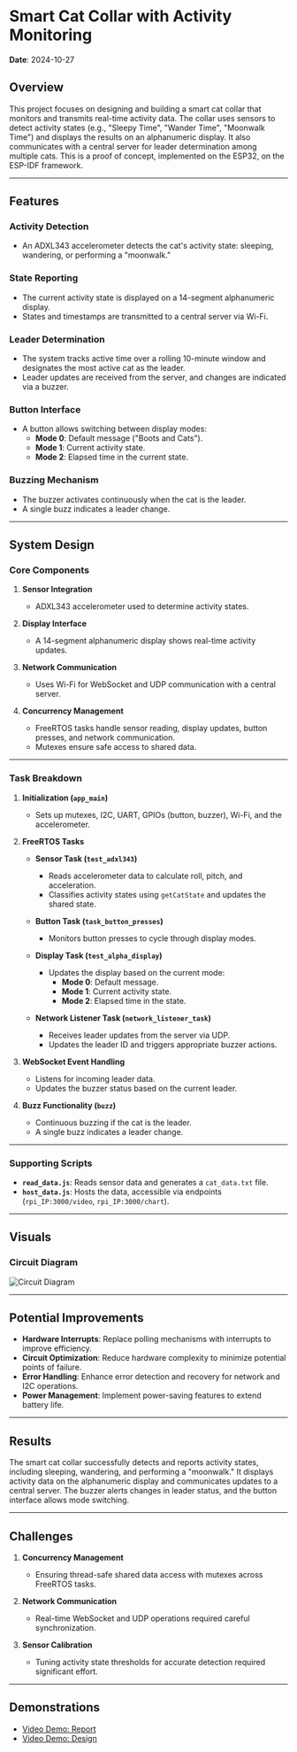 # Smart Cat Collar with Activity Monitoring

**Date**: 2024-10-27  

## Overview

This project focuses on designing and building a smart cat collar that monitors and transmits real-time activity data. The collar uses sensors to detect activity states (e.g., "Sleepy Time", "Wander Time", "Moonwalk Time") and displays the results on an alphanumeric display. It also communicates with a central server for leader determination among multiple cats. This is a proof of concept, implemented on the ESP32, on the ESP-IDF framework.

---

## Features

### Activity Detection
- An ADXL343 accelerometer detects the cat's activity state: sleeping, wandering, or performing a "moonwalk."

### State Reporting
- The current activity state is displayed on a 14-segment alphanumeric display.  
- States and timestamps are transmitted to a central server via Wi-Fi.

### Leader Determination
- The system tracks active time over a rolling 10-minute window and designates the most active cat as the leader.  
- Leader updates are received from the server, and changes are indicated via a buzzer.

### Button Interface
- A button allows switching between display modes:  
  - **Mode 0**: Default message ("Boots and Cats").  
  - **Mode 1**: Current activity state.  
  - **Mode 2**: Elapsed time in the current state.

### Buzzing Mechanism
- The buzzer activates continuously when the cat is the leader.  
- A single buzz indicates a leader change.

---

## System Design

### Core Components
1. **Sensor Integration**  
   - ADXL343 accelerometer used to determine activity states.  

2. **Display Interface**  
   - A 14-segment alphanumeric display shows real-time activity updates.  

3. **Network Communication**  
   - Uses Wi-Fi for WebSocket and UDP communication with a central server.  

4. **Concurrency Management**  
   - FreeRTOS tasks handle sensor reading, display updates, button presses, and network communication.  
   - Mutexes ensure safe access to shared data.  

---

### Task Breakdown
1. **Initialization (`app_main`)**  
   - Sets up mutexes, I2C, UART, GPIOs (button, buzzer), Wi-Fi, and the accelerometer.  

2. **FreeRTOS Tasks**
   - **Sensor Task (`test_adxl343`)**  
     - Reads accelerometer data to calculate roll, pitch, and acceleration.  
     - Classifies activity states using `getCatState` and updates the shared state.  

   - **Button Task (`task_button_presses`)**  
     - Monitors button presses to cycle through display modes.  

   - **Display Task (`test_alpha_display`)**  
     - Updates the display based on the current mode:  
       - **Mode 0**: Default message.  
       - **Mode 1**: Current activity state.  
       - **Mode 2**: Elapsed time in the state.  

   - **Network Listener Task (`network_listener_task`)**  
     - Receives leader updates from the server via UDP.  
     - Updates the leader ID and triggers appropriate buzzer actions.

3. **WebSocket Event Handling**  
   - Listens for incoming leader data.  
   - Updates the buzzer status based on the current leader.  

4. **Buzz Functionality (`buzz`)**  
   - Continuous buzzing if the cat is the leader.  
   - A single buzz indicates a leader change.

---

### Supporting Scripts
- **`read_data.js`**: Reads sensor data and generates a `cat_data.txt` file.  
- **`host_data.js`**: Hosts the data, accessible via endpoints (`rpi_IP:3000/video`, `rpi_IP:3000/chart`).  

---

## Visuals

### Circuit Diagram
![Circuit Diagram](https://github.com/CatTrackExtension/blob/main/CatCollarDiagram.jpg)

---

## Potential Improvements
- **Hardware Interrupts**: Replace polling mechanisms with interrupts to improve efficiency.  
- **Circuit Optimization**: Reduce hardware complexity to minimize potential points of failure.  
- **Error Handling**: Enhance error detection and recovery for network and I2C operations.  
- **Power Management**: Implement power-saving features to extend battery life.  

---

## Results

The smart cat collar successfully detects and reports activity states, including sleeping, wandering, and performing a "moonwalk." It displays activity data on the alphanumeric display and communicates updates to a central server. The buzzer alerts changes in leader status, and the button interface allows mode switching.

---

## Challenges
1. **Concurrency Management**  
   - Ensuring thread-safe shared data access with mutexes across FreeRTOS tasks.  

2. **Network Communication**  
   - Real-time WebSocket and UDP operations required careful synchronization.  

3. **Sensor Calibration**  
   - Tuning activity state thresholds for accurate detection required significant effort.  

---

## Demonstrations

- [Video Demo: Report](https://drive.google.com/file/d/1tmxS8HGcO_dwnGMNcW7fP4neTti4bQX-/view?usp=sharing)  
- [Video Demo: Design](https://drive.google.com/file/d/1KdEOFxNXSFyghgzOxwIRIRRMS36AR_G7/view?usp=sharing)  
